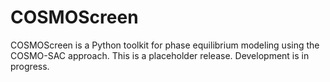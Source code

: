 # COSMOScreen

COSMOScreen is a Python toolkit for phase equilibrium modeling using the COSMO-SAC approach. This is a placeholder release. Development is in progress.
